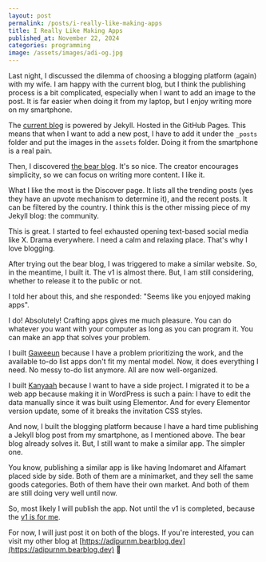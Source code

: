 ```yaml
---
layout: post
permalink: /posts/i-really-like-making-apps
title: I Really Like Making Apps
published_at: November 22, 2024
categories: programming
image: /assets/images/adi-og.jpg
---
```


Last night, I discussed the dilemma of choosing a blogging platform (again) with my wife. I am happy with the current blog, but I think the publishing process is a bit complicated, especially when I want to add an image to the post. It is far easier when doing it from my laptop, but I enjoy writing more on my smartphone.

The [current blog](https://adipurnm.my.id) is powered by Jekyll. Hosted in the GitHub Pages. This means that when I want to add a new post, I have to add it under the `_posts` folder and put the images in the `assets` folder. Doing it from the smartphone is a real pain.

Then, I discovered [the bear blog](https://bearblog.dev). It's so nice. The creator encourages simplicity, so we can focus on writing more content. I like it.
<!--more-->

What I like the most is the Discover page. It lists all the trending posts (yes they have an upvote mechanism to determine it), and the recent posts. It can be filtered by the country. I think this is the other missing piece of my Jekyll blog: the community.

This is great. I started to feel exhausted opening text-based social media like X. Drama everywhere. I need a calm and relaxing place. That's why I love blogging.

After trying out the bear blog, I was triggered to make a similar website. So, in the meantime, I built it. The v1 is almost there. But, I am still considering, whether to release it to the public or not.

I told her about this, and she responded: "Seems like you enjoyed making apps".

I do! Absolutely! Crafting apps gives me much pleasure. You can do whatever you want with your computer as long as you can program it. You can make an app that solves your problem.

I built [Gaweeun](https://gaweeun.my.id) because I have a problem prioritizing the work, and the available to-do list apps don't fit my mental model. Now, it does everything I need. No messy to-do list anymore. All are now well-organized.

I built [Kanyaah](https://kanyaah.com) because I want to have a side project. I migrated it to be a web app because making it in WordPress is such a pain: I have to edit the data manually since it was built using Elementor. And for every Elementor version update, some of it breaks the invitation CSS styles.

And now, I built the blogging platform because I have a hard time publishing a Jekyll blog post from my smartphone, as I mentioned above. The bear blog already solves it. But, I still want to make a similar app. The simpler one.

You know, publishing a similar app is like having Indomaret and Alfamart placed side by side. Both of them are a minimarket, and they sell the same goods categories. Both of them have their own market. And both of them are still doing very well until now.

So, most likely I will publish the app. Not until the v1 is completed, because the [v1 is for me](https://world.hey.com/jason/version-1-is-for-you-658422f3).

For now, I will just post it on both of the blogs. If you're interested, you can visit my other blog at [https://adipurnm.bearblog.dev](https://adipurnm.bearblog.dev) 👋

